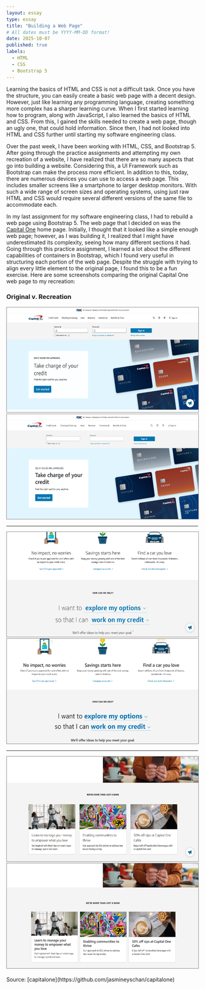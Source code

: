 ```yaml
---
layout: essay
type: essay
title: "Building a Web Page"
# All dates must be YYYY-MM-DD format!
date: 2025-10-07
published: true
labels:
  - HTML
  - CSS
  - Bootstrap 5
---
```


Learning the basics of HTML and CSS is not a difficult task. Once you have the structure, you can easily create a basic web page with a decent design. However, just like learning any programming language, creating something more complex has a sharper learning curve. When I first started learning how to program, along with JavaScript, I also learned the basics of HTML and CSS. From this, I gained the skills needed to create a web page, though an ugly one, that could hold information. Since then, I had not looked into HTML and CSS further until starting my software engineering class.

Over the past week, I have been working with HTML, CSS, and Bootstrap 5. After going through the practice assignments and attempting my own recreation of a website, I have realized that there are so many aspects that go into building a website. Considering this, a UI Framework such as Bootstrap can make the process more efficient. In addition to this, today, there are numerous devices you can use to access a web page. This includes smaller screens like a smartphone to larger desktop monitors. With such a wide range of screen sizes and operating systems, using just raw HTML and CSS would require several different versions of the same file to accommodate each. 

In my last assignment for my software engineering class, I had to rebuild a web page using Bootstrap 5. The web page that I decided on was the [Capital One](https://www.capitalone.com/) home page. Initially, I thought that it looked like a simple enough web page; however, as I was building it, I realized that I might have underestimated its complexity, seeing how many different sections it had. Going through this practice assignment, I learned a lot about the different capabilities of containers in Bootstrap, which I found very useful in structuring each portion of the web page. Despite the struggle with trying to align every little element to the original page, I found this to be a fun exercise. Here are some screenshots comparing the original Capital One web page to my recreation:

<div class="text-center">
  <h3>Original v. Recreation</h3>
  <img height="275px" src="../img/webpage/original1.png" style="border: 1px solid gray;">
  <img height="275px" src="../img/webpage/recreation1.png" style="border: 1px solid gray;">
  <hr>
  <img height="275px" src="../img/webpage/original2.png" style="border: 1px solid gray;">
  <img height="275px" src="../img/webpage/recreation2.png" style="border: 1px solid gray;">
  <hr>
  <img height="275px" src="../img/webpage/original3.png" style="border: 1px solid gray;">
  <img height="275px" src="../img/webpage/recreation3.png" style="border: 1px solid gray;">
</div>

<br>
Source: [capitalone](https://github.com/jasmineyschan/capitalone)